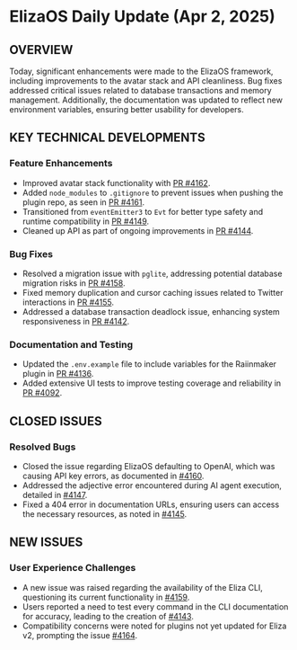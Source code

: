 # ElizaOS Daily Update (Apr 2, 2025)

## OVERVIEW 
Today, significant enhancements were made to the ElizaOS framework, including improvements to the avatar stack and API cleanliness. Bug fixes addressed critical issues related to database transactions and memory management. Additionally, the documentation was updated to reflect new environment variables, ensuring better usability for developers.

## KEY TECHNICAL DEVELOPMENTS

### Feature Enhancements
- Improved avatar stack functionality with [PR #4162](https://github.com/elizaos/eliza/pull/4162).
- Added `node_modules` to `.gitignore` to prevent issues when pushing the plugin repo, as seen in [PR #4161](https://github.com/elizaos/eliza/pull/4161).
- Transitioned from `eventEmitter3` to `Evt` for better type safety and runtime compatibility in [PR #4149](https://github.com/elizaos/eliza/pull/4149).
- Cleaned up API as part of ongoing improvements in [PR #4144](https://github.com/elizaos/eliza/pull/4144).

### Bug Fixes
- Resolved a migration issue with `pglite`, addressing potential database migration risks in [PR #4158](https://github.com/elizaos/eliza/pull/4158).
- Fixed memory duplication and cursor caching issues related to Twitter interactions in [PR #4155](https://github.com/elizaos/eliza/pull/4155).
- Addressed a database transaction deadlock issue, enhancing system responsiveness in [PR #4142](https://github.com/elizaos/eliza/pull/4142).

### Documentation and Testing
- Updated the `.env.example` file to include variables for the Raiinmaker plugin in [PR #4136](https://github.com/elizaos/eliza/pull/4136).
- Added extensive UI tests to improve testing coverage and reliability in [PR #4092](https://github.com/elizaos/eliza/pull/4092).

## CLOSED ISSUES

### Resolved Bugs
- Closed the issue regarding ElizaOS defaulting to OpenAI, which was causing API key errors, as documented in [#4160](https://github.com/elizaos/eliza/issues/4160).
- Addressed the adjective error encountered during AI agent execution, detailed in [#4147](https://github.com/elizaos/eliza/issues/4147).
- Fixed a 404 error in documentation URLs, ensuring users can access the necessary resources, as noted in [#4145](https://github.com/elizaos/eliza/issues/4145).

## NEW ISSUES

### User Experience Challenges
- A new issue was raised regarding the availability of the Eliza CLI, questioning its current functionality in [#4159](https://github.com/elizaos/eliza/issues/4159).
- Users reported a need to test every command in the CLI documentation for accuracy, leading to the creation of [#4143](https://github.com/elizaos/eliza/issues/4143).
- Compatibility concerns were noted for plugins not yet updated for Eliza v2, prompting the issue [#4164](https://github.com/elizaos/eliza/issues/4164).